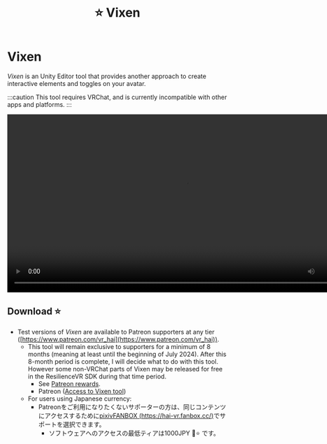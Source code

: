 ﻿---
title: ⭐ Vixen
---

# Vixen

*Vixen* is an Unity Editor tool that provides another approach to create interactive elements and toggles on your avatar.

:::caution
This tool requires VRChat, and is currently incompatible with other apps and platforms.
:::

<video controls width="816">
    <source src={require('./img/2023-10-20_17-11-26_ShareX.mp4').default}/>
</video>

## Download ⭐

- Test versions of *Vixen* are available to Patreon supporters at any tier ([https://www.patreon.com/vr_hai](https://www.patreon.com/vr_hai)).
  - This tool will remain exclusive to supporters for a minimum of 8 months (meaning at least until the beginning of July 2024). After this 8-month period is complete, I will decide what to do with this tool. However some non-VRChat parts of Vixen may be released for free in the ResilienceVR SDK during that time period.
    - See [Patreon rewards](../other/patreon).
    - Patreon ([Access to Vixen tool](https://www.patreon.com/posts/91359532))
  - For users using Japanese currency:
    - Patreonをご利用になりたくないサポーターの方は、同じコンテンツにアクセスするために[pixivFANBOX (https://hai-vr.fanbox.cc/)](https://hai-vr.fanbox.cc/)でサポートを選択できます。
      - ソフトウェアへのアクセスの最低ティアは1000JPY 🌙⭐ です。
